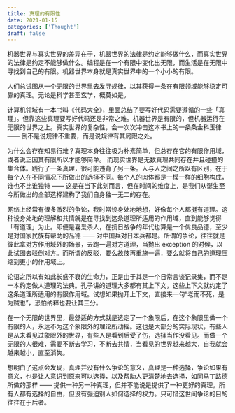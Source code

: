 ```yaml
---
title: 真理的有限性
date: 2021-01-15
categories: ['Thought']
draft: false
---
```


机器世界与真实世界的差异在于，机器世界的法律是约定能够做什么，而真实世界的法律是约定不能够做什么。编程是在一个有限中变化出无限，而生活是在无限中寻找到自己的有限。机器世界本身就是真实世界中的一个小小的有限。

人们总试图从一个无限的世界里去发寻规律，以其获得一条在有限领域能够稳定可靠的真理。无论是科学甚至玄学，概莫如是。

计算机领域有一本书叫《代码大全》，里面总结了要写好代码需要遵循的一些「真理」。但靠这些真理要写好代码还是非常之难。机器世界是有限的，但机器运行在无限的世界之上。真实世界的复杂性，会一次次冲击这本书上的一条条金科玉律 —— 倒不是说规律不重要，而是说规律有其局限之处。

为什么会存在知易行难？真理本身往往极为朴素简单，但总存在它的有限作用域，或者说正因其有限所以才能够简单。 而现实世界是无数真理共同存在并且碰撞的集合体。践行了一条真理，很可能违背了另一条。人与人之间之所以有区别，在于每个人在不同情况下所做出的选择不同。每个人的肉体都是一模一样的细胞构成，谁也不比谁独特 —— 这是在当下此刻而言，但在时间的维度上，是我们从诞生至今所做出的全部选择建构了我们自身独一无二的存在。

网络上经常有很多激烈的争论，我时常设身处地地想，好像每个人都挺有道理。这种设身处地的理解和共情就是在寻找到这条道理所适用的作用域，直到能够觉得「有道理」为止。即便是喜爱杀人，在抗日战争的年代也算是一个优良品德，至少是对国家民族有帮助的品德 —— 对中国兵对日本兵都是。所谓的争论，往往就是彼此拿对方作用域外的场景，去跑一遍对方道理，当抛出 exception 的时候，以此试图去驳倒对方。而所谓的反驳，要么故伎再重施一遍，要么就将自己的道理压缩到更小的作用域上。

论语之所以有如此长盛不衰的生命力，正是由于其是一个日常言谈记录集，而不是一本约定做人道理的法典。孔子讲的道理大多都有其上下文，这些上下文就约定了这条道理所适用的有限作用域。试想如果抛开上下文，直接来一句“老而不死，是为贼也”，恐怕纳粹也要让其三分。

在一个无限的世界里，最舒适的方式就是选定了一个象限后，在这个象限里做一个有限的人，永远不为这个象限外的理论所动摇。这也是大部分的实际现状，有些人是从未看见过象限外的世界，有些人是看到后受了伤，选择当作没看见。而做一个无限的人很难，需要不断去学习，不断去共情，当看见的世界越来越大，自我就会越来越小，直至消失。

想明白了这点会发现，真理并没有什么争论的意义，真理是一种选择，争论如果有意义，也是让人意识到原来可以选择，以及帮助人更清楚地去选择，如同马丁路德所做的那样 —— 提供一种另一种真理，但并不能说是提供了一种更好的真理。所有人都有选择的自由，但没有强迫别人如何选择的权力。只可惜这世间争论的目的往往在于后者。


